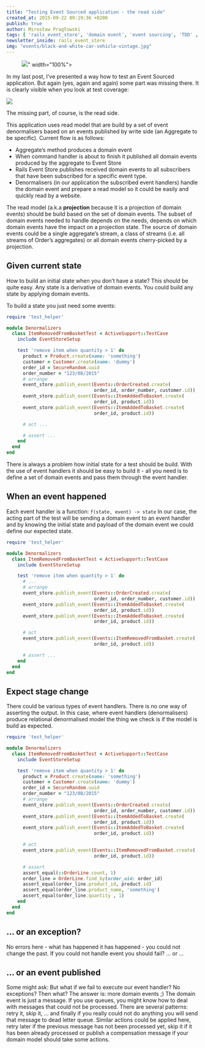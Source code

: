 ```yaml
---
title: "Testing Event Sourced application - the read side"
created_at: 2015-09-22 09:19:36 +0200
publish: true
author: Mirosław Pragłowski
tags: [ 'rails_event_store', 'domain event', 'event sourcing', 'TDD' , 'testing']
newsletter_inside: rails_event_store
img: "events/black-and-white-car-vehicle-vintage.jpg"
---
```


<p>
  <figure>
    <img src="<%= src_fit("events/black-and-white-car-vehicle-vintage.jpg") %>" width="100%">
  </figure>
</p>

In my last post, I've presented a way how to test an Event Sourced application. But again (yes, again and again) some part was missing there. It is clearly visible when you look at test coverage:

<img src="/assets/images/events/sample-test-coverage.png"/>

The missing part, of course, is the read side.

<!-- more -->

This application uses read model that are build by a set of event denormalisers based on an events published by write side (an Aggregate to be specific). Current flow is as follows:

* Aggregate’s method produces a domain event
* When command handler is about to finish it published all domain events produced by the aggregate to Event Store
* Rails Event Store publishes received domain events to all subscribers that have been subscribed for a specific event type.
* Denormalisers (in our application the subscribed event handlers) handle the domain event and prepare a read model so it could be easily and quickly read by a website.

The read model (a.k.a **projection** because it is a projection of domain events) should be build based on the set of domain events.
The subset of domain events needed to handle depends on the needs, depends on which domain events have the impact on a projection state.
The source of domain events could be a single aggregate’s stream, a class of streams (i.e. all streams of Order’s aggregates) or all domain events cherry-picked by a projection.

## Given current state
How to build an initial state when you don’t have a state?
This should be quite easy. Any state is a derivative of domain events. You could build any state by applying domain events.

To build a state you just need some events:

```ruby
require 'test_helper'

module Denormalizers
  class ItemRemovedFromBasketTest < ActiveSupport::TestCase
    include EventStoreSetup

    test 'remove item when quantity > 1' do
      product = Product.create(name: 'something')
      customer = Customer.create(name: 'dummy')
      order_id = SecureRandom.uuid
      order_number = "123/08/2015"
      # arrange
      event_store.publish_event(Events::OrderCreated.create(
                                order_id, order_number, customer.id))
      event_store.publish_event(Events::ItemAddedToBasket.create(
                                order_id, product.id))
      event_store.publish_event(Events::ItemAddedToBasket.create(
                                order_id, product.id))

      # act ...

      # assert ...
    end
  end
end
```

There is always a problem how initial state for a test should be build. With the use of event handlers it should be easy to build it - all you need is to define a set of domain events and pass them through the event handler.

## When an event happened

Each event handler is a function: `f(state, event) -> state`
In our case, the acting part of the test will be sending a domain event to an event handler and by knowing the initial state and payload of the domain event we could define our expected state.

```ruby
require 'test_helper'

module Denormalizers
  class ItemRemovedFromBasketTest < ActiveSupport::TestCase
    include EventStoreSetup

    test 'remove item when quantity > 1' do
      # ...
      # arrange
      event_store.publish_event(Events::OrderCreated.create(
                                order_id, order_number, customer.id))
      event_store.publish_event(Events::ItemAddedToBasket.create(
                                order_id, product.id))
      event_store.publish_event(Events::ItemAddedToBasket.create(
                                order_id, product.id))

      # act
      event_store.publish_event(Events::ItemRemovedFromBasket.create(
                                order_id, product.id))

      # assert ...
    end
  end
end
```

## Expect stage change

There could be various types of event handlers. There is no one way of asserting the output. In this case, where event handlers (denormalisers) produce relational denormalised model the thing we check is if the model is build as expected.

```ruby
require 'test_helper'

module Denormalizers
  class ItemRemovedFromBasketTest < ActiveSupport::TestCase
    include EventStoreSetup

    test 'remove item when quantity > 1' do
      product = Product.create(name: 'something')
      customer = Customer.create(name: 'dummy')
      order_id = SecureRandom.uuid
      order_number = "123/08/2015"
      # arrange
      event_store.publish_event(Events::OrderCreated.create(
                                order_id, order_number, customer.id))
      event_store.publish_event(Events::ItemAddedToBasket.create(
                                order_id, product.id))
      event_store.publish_event(Events::ItemAddedToBasket.create(
                                order_id, product.id))

      # act
      event_store.publish_event(Events::ItemRemovedFromBasket.create(
                                order_id, product.id))

      # assert
      assert_equal(::OrderLine.count, 1)
      order_line = OrderLine.find_by(order_uid: order_id)
      assert_equal(order_line.product_id, product.id)
      assert_equal(order_line.product_name, 'something')
      assert_equal(order_line.quantity , 1)
    end
  end
end
```

## ... or an exception?

No errors here - what has happened it has happened - you could not change the past. If you could not handle event you should fail? … or …

## ... or an event published

Some might ask: But what if we fail to execute our event handler? No exceptions? Then what?
The answer is: more domain events ;)
The domain event is just a message. If you use queues, you might know how to deal with messages that could not be processed. There are several patterns: retry it, skip it, … and finally if you really could not do anything you will send that message to dead letter queue.
Similar actions could be applied here, retry later if the previous message has not been processed yet, skip it if it has been already processed or publish a compensation message if your domain model should take some actions.
